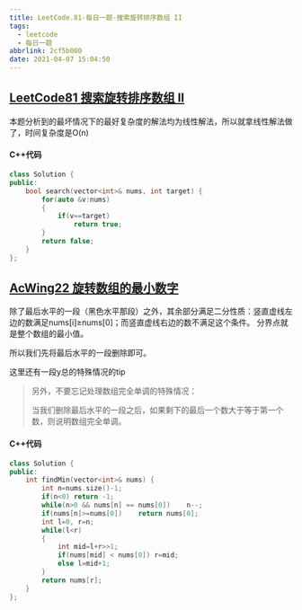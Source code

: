 ```yaml
---
title: LeetCode.81-每日一题-搜索旋转排序数组 II
tags:
  - leetcode
  - 每日一题
abbrlink: 2cf5b000
date: 2021-04-07 15:04:50
---
```


## [LeetCode81 搜索旋转排序数组 II](https://leetcode-cn.com/problems/search-in-rotated-sorted-array-ii/)

本题分析到的最坏情况下的最好复杂度的解法均为线性解法，所以就拿线性解法做了，时间复杂度是O(n)

#### C++代码

```c++
class Solution {
public:
    bool search(vector<int>& nums, int target) {
        for(auto &v:nums)
        {
            if(v==target)
                return true;
        }
        return false;
    }
};
```

## [AcWing22 旋转数组的最小数字](https://www.acwing.com/problem/content/20/)

除了最后水平的一段（黑色水平那段）之外，其余部分满足二分性质：竖直虚线左边的数满足nums[i]≥nums[0]；而竖直虚线右边的数不满足这个条件。
分界点就是整个数组的最小值。

所以我们先将最后水平的一段删除即可。

这里还有一段y总的特殊情况的tip

>另外，不要忘记处理数组完全单调的特殊情况：
>
>当我们删除最后水平的一段之后，如果剩下的最后一个数大于等于第一个数，则说明数组完全单调。



#### C++代码

```c++
class Solution {
public:
    int findMin(vector<int>& nums) {
        int n=nums.size()-1;
        if(n<0) return -1;
        while(n>0 && nums[n] == nums[0])    n--;
        if(nums[n]>=nums[0])    return nums[0];
        int l=0, r=n;
        while(l<r)
        {
            int mid=l+r>>1;
            if(nums[mid] < nums[0]) r=mid;
            else l=mid+1;
        }
        return nums[r];
    }
};
```


